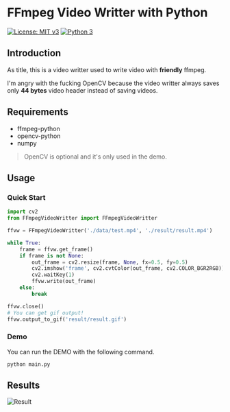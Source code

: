 # FFmpeg Video Writter with Python

[![License: MIT v3](https://img.shields.io/badge/license-MIT-blue.svg)](./LICENSE) [![Python 3](https://img.shields.io/badge/python-3-blue.svg)](https://www.python.org/)

## Introduction

As title, this is a video writter used to write video with **friendly** ffmpeg.

I'm angry with the fucking OpenCV because the video writter always saves only **44 bytes** video header instead of saving videos.

## Requirements

- ffmpeg-python
- opencv-python
- numpy

> OpenCV is optional and it's only used in the demo.

## Usage

### Quick Start

```python
import cv2
from FFmpegVideoWritter import FFmpegVideoWritter

ffvw = FFmpegVideoWritter('./data/test.mp4', './result/result.mp4')

while True:
    frame = ffvw.get_frame()
    if frame is not None:
        out_frame = cv2.resize(frame, None, fx=0.5, fy=0.5)
        cv2.imshow('frame', cv2.cvtColor(out_frame, cv2.COLOR_BGR2RGB))
        cv2.waitKey(1)
        ffvw.write(out_frame)
    else:
        break

ffvw.close()
# You can get gif output!
ffvw.output_to_gif('result/result.gif')
```

### Demo

You can run the DEMO with the following command.

```
python main.py
```

## Results

![Result](./result/result.mp4.gif)